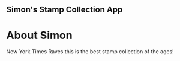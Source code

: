 Simon's Stamp Collection App
---

# About Simon

New York Times Raves this is the best stamp collection of the ages!
